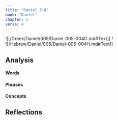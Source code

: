 ```yaml
---
title: "Daniel 5:4"
book: "Daniel"
chapter: 5
verse: 4
---
```

![[/Greek/Daniel/005/Daniel-005-004G.md#Text]]
![[/Hebrew/Daniel/005/Daniel-005-004H.md#Text]]

## Analysis

#### Words

#### Phrases

#### Concepts

## Reflections

